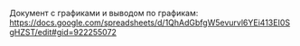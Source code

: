 Документ с графиками и выводом по графикам: https://docs.google.com/spreadsheets/d/1QhAdGbfgW5evurvl6YEi413EI0SgHZST/edit#gid=922255072